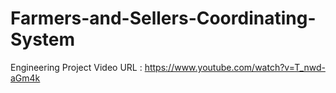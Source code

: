 # Farmers-and-Sellers-Coordinating-System
Engineering Project
Video URL : https://www.youtube.com/watch?v=T_nwd-aGm4k
